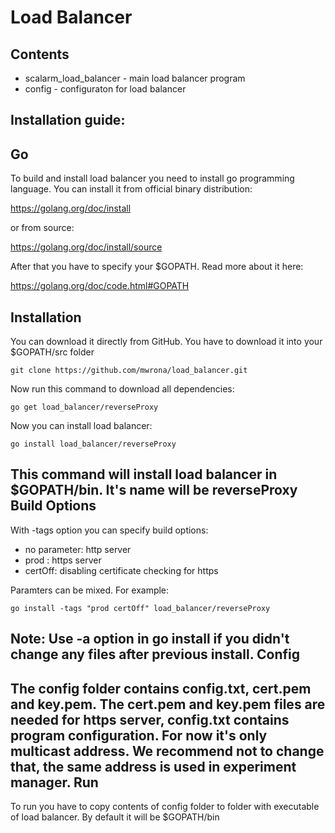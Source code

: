 Load Balancer 
============ 
Contents 
---------- 
* scalarm_load_balancer - main load balancer program  
* config - configuraton for load balancer 

Installation guide: 
---------------------- 
Go 
-- 
To build and install load balancer you need to install go programming language. 
You can install it from official binary distribution: 

https://golang.org/doc/install

or from source: 

https://golang.org/doc/install/source 

After that you have to specify your $GOPATH. Read more about it here: 

https://golang.org/doc/code.html#GOPATH 

Installation 
-------------- 
You can download it directly from GitHub. You have to download it into your $GOPATH/src folder 
``` 
git clone https://github.com/mwrona/load_balancer.git 
``` 
Now run this command to download all dependencies: 
``` 
go get load_balancer/reverseProxy 
``` 
Now you can install load balancer: 
```` 
go install load_balancer/reverseProxy 
```` 
This command will install load balancer in $GOPATH/bin. It's name will be reverseProxy 
Build Options 
---------------- 
With -tags option you can specify build options:  
* no parameter: http server 
* prod : https server 
* certOff: disabling certificate checking for https 

Paramters can be mixed. For example: 
``` 
go install -tags "prod certOff" load_balancer/reverseProxy 
``` 
Note: Use -a option in go install if you didn't change any files after previous install. 
Config 
-------- 
The config folder contains config.txt, cert.pem and key.pem. The cert.pem and key.pem files are needed for https server, config.txt contains program configuration. For now it's only multicast address. We recommend not to change that, the same address is used in experiment manager. 
Run 
---- 
To run you have to copy contents of config folder to folder with executable of load balancer. By default it will be $GOPATH/bin 
